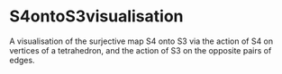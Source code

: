 # S4ontoS3visualisation
A visualisation of the surjective map S4 onto S3 via the action of S4 on vertices of a tetrahedron, and the action of S3 on the opposite pairs of edges.
